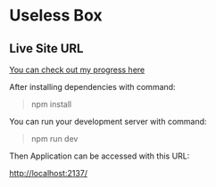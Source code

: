 # Useless Box

## Live Site URL

[You can check out my progress here](https://useless-box.vercel.app/)

After installing dependencies with command:

> npm install

You can run your development server with command:

> npm run dev

Then Application can be accessed with this URL:

[http://localhost:2137/](http://localhost:5173/)
